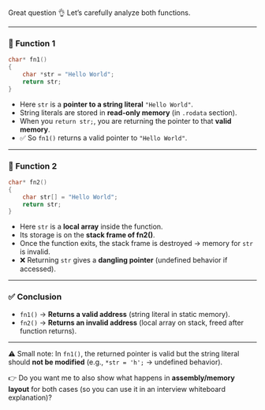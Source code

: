 Great question 👌 Let’s carefully analyze both functions.

---

### 📌 Function 1

```c
char* fn1()
{	
    char *str = "Hello World";
    return str;
}
```

* Here `str` is a **pointer to a string literal** `"Hello World"`.
* String literals are stored in **read-only memory** (in `.rodata` section).
* When you `return str;`, you are returning the pointer to that **valid memory**.
* ✅ So `fn1()` returns a valid pointer to `"Hello World"`.

---

### 📌 Function 2

```c
char* fn2()
{
    char str[] = "Hello World";
    return str;
}
```

* Here `str` is a **local array** inside the function.
* Its storage is on the **stack frame of fn2()**.
* Once the function exits, the stack frame is destroyed → memory for `str` is invalid.
* ❌ Returning `str` gives a **dangling pointer** (undefined behavior if accessed).

---

### ✅ Conclusion

* `fn1()` → **Returns a valid address** (string literal in static memory).
* `fn2()` → **Returns an invalid address** (local array on stack, freed after function returns).

---

⚠️ Small note: In `fn1()`, the returned pointer is valid but the string literal should **not be modified** (e.g., `*str = 'h';` → undefined behavior).

👉 Do you want me to also show what happens in **assembly/memory layout** for both cases (so you can use it in an interview whiteboard explanation)?
